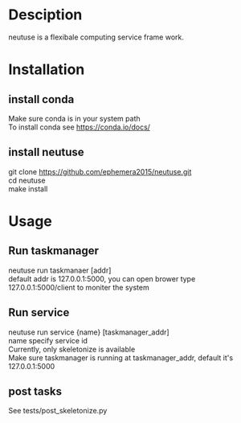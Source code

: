 # Desciption

neutuse is a flexibale computing service frame work.

# Installation
## install conda

Make sure conda is in your system path    
To install conda see https://conda.io/docs/

## install neutuse

git clone https://github.com/ephemera2015/neutuse.git   
cd neutuse   
make install

# Usage
## Run taskmanager

neutuse run taskmanaer [addr]   
default addr is 127.0.0.1:5000, you can open brower type 127.0.0.1:5000/client to moniter the system

## Run service

neutuse run service {name} [taskmanager_addr]   
name specify service id   
Currently, only skeletonize is available   
Make sure taskmanager is running at taskmanager_addr, default it's 127.0.0.1:5000

## post tasks
See tests/post_skeletonize.py

